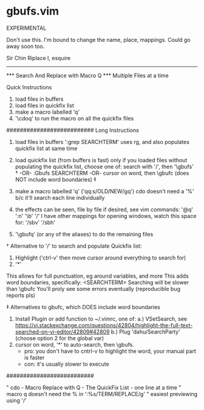 # gbufs.vim

EXPERIMENTAL

Don't use this. I'm bound to change the name, place, mappings. Could go away soon too.

Sir Chin Riplace I, esquire

--- 

*** Search And Replace with Macro Q ***
        Multiple Files at a time

Quick Instructions
1. load files in buffers
2. load files in quickfix list
3. make a macro labelled 'q'
4. '\cdoq' to run the macro on all the quickfix files

##########################
Long Instructions

1. load files in buffers
   ':grep SEARCHTERM' uses rg, and also populates quickfix list at same time

2. load quickfix list (from buffers is fast)
   only if you loaded files without populating the quickfix list, choose one of:
     search with '/', then '\gbufs' †
       -OR-
     :Gbufs SEARCHTERM
       -OR-
     cursor on word, then \gbufc (does NOT include word boundaries) ‡

3. make a macro labelled 'q' ('qq:s/OLD/NEW/g<ENTER>q')
   cdo doesn't need a '%' b/c it'll search each line individually

4. the effects can be seen, file by file if desired, see vim commands: '@q' ':n' '\b' '/'
     I have other mappings for opening windows, watch this space for: '/sbv' '/sbh'

5. '\gbufq' (or any of the aliases) to do the remaining files


† Alternative to '/' to search and populate Quickfix list:
  1. Highlight ('ctrl-v' then move cursor around everything to search for)
  2. '*'

  This allows for full punctuation, eg around variables, and more
  This adds word boundaries, specifically: \<SEARCHTERM\>
  Searching will be slower than \gbufc
  You'll proly see some errors eventually (reproducible bug reports pls)

‡ Alternatives to gbufc, which DOES include word boundaries
  1. Install Plugin or add function to ~/.vimrc, one of:
      a.) VSetSearch, see https://vi.stackexchange.com/questions/42804/highlight-the-full-text-searched-on-vi-editor/42809#42809
      b.) Plug 'dahu/SearchParty' (choose option 2 for the global var)
  2. cursor on word, '*' to auto-search, then \gbufs.
      * pro: you don't have to cntrl-v to highlight the word, your manual part is faster
      * con: it's usually slower to execute

##########################

" cdo - Macro Replace with Q - The QuickFix List - one line at a time
" macro q doesn't need the % in ':%s/TERM/REPLACE/g'
" easiest previewing using '/'
